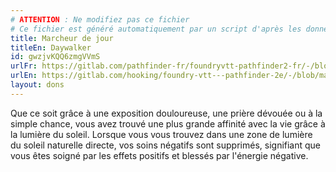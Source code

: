 ```yaml
---
# ATTENTION : Ne modifiez pas ce fichier
# Ce fichier est généré automatiquement par un script d'après les données du module Foundry VTT officiel et de sa traduction
title: Marcheur de jour
titleEn: Daywalker
id: gwzjvKQQ6zmgVVmS
urlFr: https://gitlab.com/pathfinder-fr/foundryvtt-pathfinder2-fr/-/blob/master/data/feats/gwzjvKQQ6zmgVVmS.htm
urlEn: https://gitlab.com/hooking/foundry-vtt---pathfinder-2e/-/blob/master/packs/data/feats.db/daywalker.json
layout: dons
---
```

Que ce soit grâce à une exposition douloureuse, une prière dévouée ou à la simple chance, vous avez trouvé une plus grande affinité avec la vie grâce à la lumière du soleil. Lorsque vous vous trouvez dans une zone de lumière du soleil naturelle directe, vos soins négatifs sont supprimés, signifiant que vous êtes soigné par les effets positifs et blessés par l'énergie négative.
